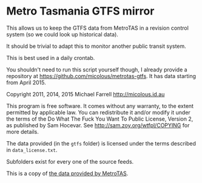 # Metro Tasmania GTFS mirror

This allows us to keep the GTFS data from MetroTAS in a revision control system
(so we could look up historical data).

It should be trivial to adapt this to monitor another public transit system.

This is best used in a daily crontab.

You shouldn't need to run this script yourself though, I already provide a
repository at <https://github.com/micolous/metrotas-gtfs>.  It has data
starting from April 2015.

Copyright 2011, 2014, 2015 Michael Farrell <http://micolous.id.au>

This program is free software. It comes without any warranty, to
the extent permitted by applicable law. You can redistribute it
and/or modify it under the terms of the Do What The Fuck You Want
To Public License, Version 2, as published by Sam Hocevar. See
http://sam.zoy.org/wtfpl/COPYING for more details.

The data provided (in the `gtfs` folder) is licensed under the terms described
in `data_license.txt`.

Subfolders exist for every one of the source feeds.

This is a copy of [the data provided by MetroTAS](http://www.metrotas.com.au/community/gtfs/).


